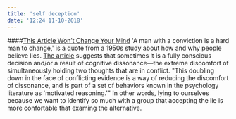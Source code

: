 ```yaml
---
title: 'self deception'
date: '12:24 11-10-2018'
---
```


####[This Article Won’t Change Your Mind](https://www.theatlantic.com/science/archive/2017/03/this-article-wont-change-your-mind/519093/)
'A man with a conviction is a hard man to change,' is a quote from a 1950s study about how and why people believe lies. [The article](https://www.theatlantic.com/science/archive/2017/03/this-article-wont-change-your-mind/519093/) suggests that sometimes it is a fully conscious decision and/or a result of cognitive dissonance—the extreme discomfort of simultaneously holding two thoughts that are in conflict. "This doubling down in the face of conflicting evidence is a way of reducing the discomfort of dissonance, and is part of a set of behaviors known in the psychology literature as 'motivated reasoning.'" In other words, lying to ourselves because we want to identify so much with a group that accepting the lie is more confortable that examing the alternative.